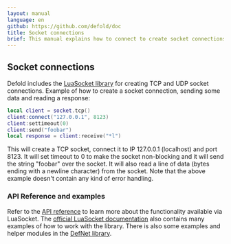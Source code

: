 ```yaml
---
layout: manual
language: en
github: https://github.com/defold/doc
title: Socket connections
brief: This manual explains how to connect to create socket connections.
---
```


## Socket connections

Defold includes the [LuaSocket library](https://lunarmodules.github.io/luasocket/) for creating TCP and UDP socket connections. Example of how to create a socket connection, sending some data and reading a response:

```Lua
local client = socket.tcp()
client:connect("127.0.0.1", 8123)
client:settimeout(0)
client:send("foobar")
local response = client:receive("*l")
```

This will create a TCP socket, connect it to IP 127.0.0.1 (localhost) and port 8123. It will set timeout to 0 to make the socket non-blocking and it will send the string "foobar" over the socket. It will also read a line of data (bytes ending with a newline character) from the socket. Note that the above example doesn't contain any kind of error handling.

### API Reference and examples

Refer to the [API reference](/ref/socket/) to learn more about the functionality available via LuaSocket. The [official LuaSocket documentation](https://lunarmodules.github.io/luasocket/) also contains many examples of how to work with the library. There is also some examples and helper modules in the [DefNet library](https://github.com/britzl/defnet/).

